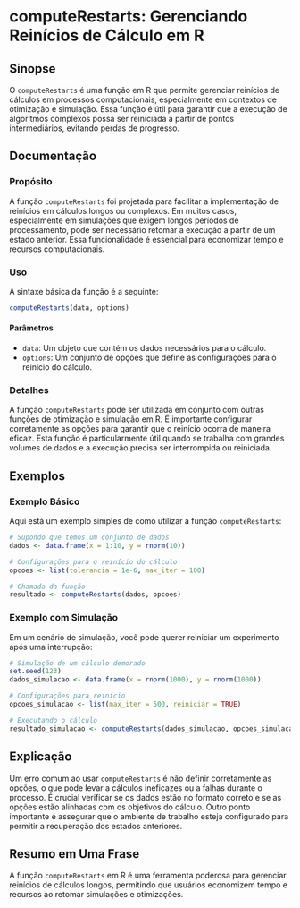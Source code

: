 <!--
Meta Description: # computeRestarts: Gerenciando Reinícios de Cálculo em R ## Sinopse O `computeRestarts` é uma função em R que permite gerenciar reinícios de cálculos ...
Meta Keywords: computerestarts, que, para, função, cálculo
-->

# computeRestarts: Gerenciando Reinícios de Cálculo em R

## Sinopse
O `computeRestarts` é uma função em R que permite gerenciar reinícios de cálculos em processos computacionais, especialmente em contextos de otimização e simulação. Essa função é útil para garantir que a execução de algoritmos complexos possa ser reiniciada a partir de pontos intermediários, evitando perdas de progresso.

## Documentação

### Propósito
A função `computeRestarts` foi projetada para facilitar a implementação de reinícios em cálculos longos ou complexos. Em muitos casos, especialmente em simulações que exigem longos períodos de processamento, pode ser necessário retomar a execução a partir de um estado anterior. Essa funcionalidade é essencial para economizar tempo e recursos computacionais.

### Uso
A sintaxe básica da função é a seguinte:

```R
computeRestarts(data, options)
```

#### Parâmetros
- `data`: Um objeto que contém os dados necessários para o cálculo.
- `options`: Um conjunto de opções que define as configurações para o reinício do cálculo.

### Detalhes
A função `computeRestarts` pode ser utilizada em conjunto com outras funções de otimização e simulação em R. É importante configurar corretamente as opções para garantir que o reinício ocorra de maneira eficaz. Esta função é particularmente útil quando se trabalha com grandes volumes de dados e a execução precisa ser interrompida ou reiniciada.

## Exemplos

### Exemplo Básico
Aqui está um exemplo simples de como utilizar a função `computeRestarts`:

```R
# Supondo que temos um conjunto de dados
dados <- data.frame(x = 1:10, y = rnorm(10))

# Configurações para o reinício do cálculo
opcoes <- list(tolerancia = 1e-6, max_iter = 100)

# Chamada da função
resultado <- computeRestarts(dados, opcoes)
```

### Exemplo com Simulação
Em um cenário de simulação, você pode querer reiniciar um experimento após uma interrupção:

```R
# Simulação de um cálculo demorado
set.seed(123)
dados_simulacao <- data.frame(x = rnorm(1000), y = rnorm(1000))

# Configurações para reinício
opcoes_simulacao <- list(max_iter = 500, reiniciar = TRUE)

# Executando o cálculo
resultado_simulacao <- computeRestarts(dados_simulacao, opcoes_simulacao)
```

## Explicação
Um erro comum ao usar `computeRestarts` é não definir corretamente as opções, o que pode levar a cálculos ineficazes ou a falhas durante o processo. É crucial verificar se os dados estão no formato correto e se as opções estão alinhadas com os objetivos do cálculo. Outro ponto importante é assegurar que o ambiente de trabalho esteja configurado para permitir a recuperação dos estados anteriores.

## Resumo em Uma Frase
A função `computeRestarts` em R é uma ferramenta poderosa para gerenciar reinícios de cálculos longos, permitindo que usuários economizem tempo e recursos ao retomar simulações e otimizações.